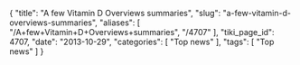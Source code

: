 {
    "title": "A few Vitamin D Overviews summaries",
    "slug": "a-few-vitamin-d-overviews-summaries",
    "aliases": [
        "/A+few+Vitamin+D+Overviews+summaries",
        "/4707"
    ],
    "tiki_page_id": 4707,
    "date": "2013-10-29",
    "categories": [
        "Top news"
    ],
    "tags": [
        "Top news"
    ]
}